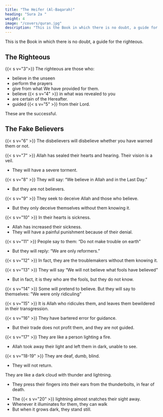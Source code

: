 ```yaml
---
title: "The Heifer (Al-Baqarah)"
heading: "Sura 2a "
weight: 4
image: "/covers/quran.jpg"
description: "This is the Book in which there is no doubt, a guide for the righteous."
---
```



<!-- T ALAL I TANIQ URAN -->

This is the Book in which there is no doubt, a guide for the righteous.


## The Righteous

{{< s v="3">}} The righteous are those who:
- believe in the unseen
- perform the prayers
- give from what We have provided for them.
- believe {{< s v="4" >}} in what was revealed to you
- are certain of the Hereafter.
- guided {{< s v="5" >}} from their Lord. 

These are the successful.


## The Fake Believers

{{< s v="6" >}} The disbelievers will disbelieve whether you have warned them or not.

{{< s v="7" >}} Allah has sealed their hearts and hearing. Their vision is a veil.
- They will have a severe torment.

{{< s v="8" >}} They will say: “We believe in Allah and in the Last Day.”
- But they are not believers.

{{< s v="9" >}} They seek to deceive Allah and those who believe. 
- But they only deceive themselves without them knowing it.

{{< s v="10" >}} In their hearts is sickness. 
- Allah has increased their sickness. 
- They will have a painful punishment because of their denial. 

{{< s v="11" >}} People say to them: “Do not make trouble on earth”
- But they will reply: “We are only reformers.”

{{< s v="12" >}} In fact, they are the troublemakers without them knowing it.

{{< s v="13" >}} They will say <!--  When it is said to them, “Believe as the people have believed,” they say, --> “We will not believe what fools have believed” 
- But in fact, it is they who are the fools, but they do not know.

{{< s v="14" >}} Some will pretend to believe. But they will say to themselves: "We were only ridiculing"

<!-- 14. And when they come across those who believe, they say, “We believe”; but when they
are alone with their devils, they say, “We are with you; .” -->

{{< s v="15" >}} It is Allah who ridicules them, and leaves them bewildered in their transgression.

{{< s v="16" >}} They have bartered error for guidance. 
- But their trade does not profit them, and they are not guided.

{{< s v="17" >}} They are like a person lighting a fire. 
- Allah took away their light and left them in dark, unable to see.

{{< s v="18-19" >}} They are deaf, dumb, blind. 
- They will not return.

They are like a dark cloud with thunder and lightning. 
- They press their fingers into their ears from the thunderbolts, in fear of death. 
<!-- But Allah sur- rounds the disbelievers. -->
- The {{< s v="20" >}} lightning almost snatches their sight away. 
- Whenever it illuminates for them, they can walk
- But when it grows dark, they stand still. 

<!-- Had Allah willed, He could have taken away their hearing and their sight.
Allah is capable of everything.
21. O people! Worship your Lord who created
you and those before you, that you may attain
piety. -->
